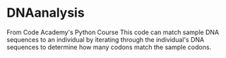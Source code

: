 # DNAanalysis
From Code Academy's Python Course
This code can match sample DNA sequences to an individual by iterating through the individual's DNA sequences to determine how many codons match the sample codons. 
